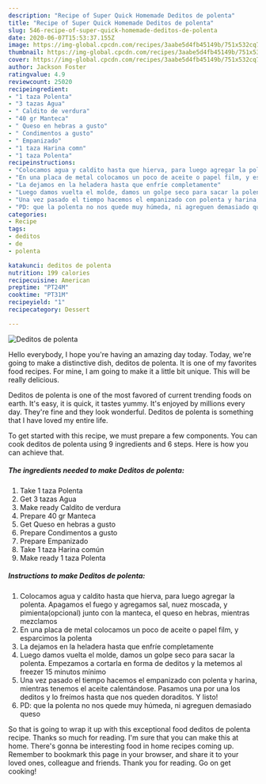 ```yaml
---
description: "Recipe of Super Quick Homemade Deditos de polenta"
title: "Recipe of Super Quick Homemade Deditos de polenta"
slug: 546-recipe-of-super-quick-homemade-deditos-de-polenta
date: 2020-06-07T15:53:37.155Z
image: https://img-global.cpcdn.com/recipes/3aabe5d4fb45149b/751x532cq70/deditos-de-polenta-foto-principal.jpg
thumbnail: https://img-global.cpcdn.com/recipes/3aabe5d4fb45149b/751x532cq70/deditos-de-polenta-foto-principal.jpg
cover: https://img-global.cpcdn.com/recipes/3aabe5d4fb45149b/751x532cq70/deditos-de-polenta-foto-principal.jpg
author: Jackson Foster
ratingvalue: 4.9
reviewcount: 25020
recipeingredient:
- "1 taza Polenta"
- "3 tazas Agua"
- " Caldito de verdura"
- "40 gr Manteca"
- " Queso en hebras a gusto"
- " Condimentos a gusto"
- " Empanizado"
- "1 taza Harina comn"
- "1 taza Polenta"
recipeinstructions:
- "Colocamos agua y caldito hasta que hierva, para luego agregar la polenta. Apagamos el fuego y agregamos sal, nuez moscada, y pimienta(opcional) junto con la manteca, el queso en hebras, mientras mezclamos"
- "En una placa de metal colocamos un poco de aceite o papel film, y esparcimos la polenta"
- "La dejamos en la heladera hasta que enfríe completamente"
- "Luego damos vuelta el molde, damos un golpe seco para sacar la polenta. Empezamos a cortarla en forma de deditos y la metemos al freezer 15 minutos mínimo"
- "Una vez pasado el tiempo hacemos el empanizado con polenta y harina, mientras tenemos el aceite calentándose. Pasamos una por una los deditos y lo freímos hasta que nos queden doraditos. Y listo!"
- "PD: que la polenta no nos quede muy húmeda, ni agreguen demasiado queso"
categories:
- Recipe
tags:
- deditos
- de
- polenta

katakunci: deditos de polenta 
nutrition: 199 calories
recipecuisine: American
preptime: "PT24M"
cooktime: "PT31M"
recipeyield: "1"
recipecategory: Dessert

---
```



![Deditos de polenta](https://img-global.cpcdn.com/recipes/3aabe5d4fb45149b/751x532cq70/deditos-de-polenta-foto-principal.jpg)

Hello everybody, I hope you're having an amazing day today. Today, we're going to make a distinctive dish, deditos de polenta. It is one of my favorites food recipes. For mine, I am going to make it a little bit unique. This will be really delicious.

Deditos de polenta is one of the most favored of current trending foods on earth. It's easy, it is quick, it tastes yummy. It's enjoyed by millions every day. They're fine and they look wonderful. Deditos de polenta is something that I have loved my entire life.




To get started with this recipe, we must prepare a few components. You can cook deditos de polenta using 9 ingredients and 6 steps. Here is how you can achieve that.

<!--inarticleads1-->

##### The ingredients needed to make Deditos de polenta:

1. Take 1 taza Polenta
1. Get 3 tazas Agua
1. Make ready  Caldito de verdura
1. Prepare 40 gr Manteca
1. Get  Queso en hebras a gusto
1. Prepare  Condimentos a gusto
1. Prepare  Empanizado
1. Take 1 taza Harina común
1. Make ready 1 taza Polenta




<!--inarticleads2-->

##### Instructions to make Deditos de polenta:

1. Colocamos agua y caldito hasta que hierva, para luego agregar la polenta. Apagamos el fuego y agregamos sal, nuez moscada, y pimienta(opcional) junto con la manteca, el queso en hebras, mientras mezclamos
1. En una placa de metal colocamos un poco de aceite o papel film, y esparcimos la polenta
1. La dejamos en la heladera hasta que enfríe completamente
1. Luego damos vuelta el molde, damos un golpe seco para sacar la polenta. Empezamos a cortarla en forma de deditos y la metemos al freezer 15 minutos mínimo
1. Una vez pasado el tiempo hacemos el empanizado con polenta y harina, mientras tenemos el aceite calentándose. Pasamos una por una los deditos y lo freímos hasta que nos queden doraditos. Y listo!
1. PD: que la polenta no nos quede muy húmeda, ni agreguen demasiado queso




So that is going to wrap it up with this exceptional food deditos de polenta recipe. Thanks so much for reading. I'm sure that you can make this at home. There's gonna be interesting food in home recipes coming up. Remember to bookmark this page in your browser, and share it to your loved ones, colleague and friends. Thank you for reading. Go on get cooking!
